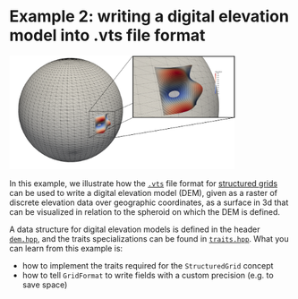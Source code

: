 <!-- SPDX-FileCopyrightText: 2022 Dennis Gläser <dennis.glaeser@iws.uni-stuttgart.de> -->
<!-- SPDX-License-Identifier: GPL-3.0-or-later -->

# Example 2: writing a digital elevation model into .vts file format

<img alt="example2" src="https://github.com/dglaeser/gridformat/blob/main/examples/example2/img/result.png" width="80%"/>

In this example, we illustrate how the [`.vts`](https://examples.vtk.org/site/VTKFileFormats/#structuredgrid) file format for
[structured grids](https://github.com/dglaeser/gridformat/blob/main/docs/grid_kinds.md#structured-grid) can be used to write
a digital elevation model (DEM), given as a raster of discrete elevation data over geographic coordinates, as a surface in 3d that can
be visualized in relation to the spheroid on which the DEM is defined.

A data structure for digital elevation models is defined in the header [`dem.hpp`](./dem.hpp), and the traits specializations can be
found in [`traits.hpp`](./traits.hpp). What you can learn from this example is:

- how to implement the traits required for the `StructuredGrid` concept
- how to tell `GridFormat` to write fields with a custom precision (e.g. to save space)
